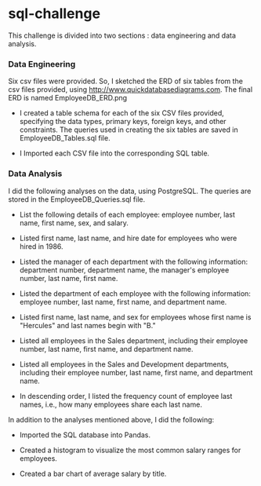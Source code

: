 # sql-challenge

This challenge is divided into two sections : data engineering and data analysis.

### Data Engineering

Six csv files were provided. So, I sketched the ERD of six tables from the csv files provided, using http://www.quickdatabasediagrams.com.
The final ERD is named EmployeeDB_ERD.png

* I created a table schema for each of the six CSV files provided, specifying the data types, primary keys, foreign keys, and other constraints.
The queries used in creating the six tables are saved in EmployeeDB_Tables.sql file.

* I Imported each CSV file into the corresponding SQL table. 

### Data Analysis

I did the following analyses on the data, using PostgreSQL. The queries are stored in the EmployeeDB_Queries.sql file.
* List the following details of each employee: employee number, last name, first name, sex, and salary.


* Listed first name, last name, and hire date for employees who were hired in 1986.


* Listed the manager of each department with the following information: department number, department name, the manager's employee number, last name, first name.


* Listed the department of each employee with the following information: employee number, last name, first name, and department name.


* Listed first name, last name, and sex for employees whose first name is "Hercules" and last names begin with "B."


* Listed all employees in the Sales department, including their employee number, last name, first name, and department name.


* Listed all employees in the Sales and Development departments, including their employee number, last name, first name, and department name.


* In descending order, I listed the frequency count of employee last names, i.e., how many employees share each last name.

In addition to the analyses mentioned above, I did the following:

* Imported the SQL database into Pandas. 

* Created a histogram to visualize the most common salary ranges for employees.

* Created a bar chart of average salary by title.
